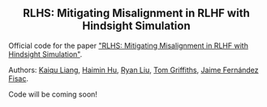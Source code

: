 <div align="center">

<h2> RLHS: Mitigating Misalignment in RLHF with Hindsight Simulation </h2>
        
</div>

Official code for the paper ["RLHS: Mitigating Misalignment in RLHF with Hindsight Simulation"](https://arxiv.org/abs/2402.06529).

Authors: [Kaiqu Liang](https://kaiquliang.github.io/), [Haimin Hu](https://haiminhu.org/), [Ryan Liu](https://theryanl.github.io/), [Tom Griffiths](https://cocosci.princeton.edu/tom/tom.php), [Jaime Fernández Fisac](https://saferobotics.princeton.edu/jaime).


Code will be coming soon!
